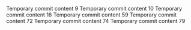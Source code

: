 Temporary commit content 9
Temporary commit content 10
Temporary commit content 16
Temporary commit content 59
Temporary commit content 72
Temporary commit content 74
Temporary commit content 79
